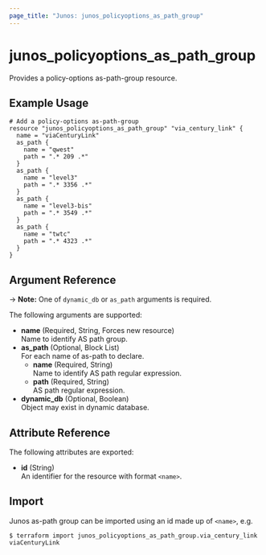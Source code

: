```yaml
---
page_title: "Junos: junos_policyoptions_as_path_group"
---
```


# junos_policyoptions_as_path_group

Provides a policy-options as-path-group resource.

## Example Usage

```hcl
# Add a policy-options as-path-group
resource "junos_policyoptions_as_path_group" "via_century_link" {
  name = "viaCenturyLink"
  as_path {
    name = "qwest"
    path = ".* 209 .*"
  }
  as_path {
    name = "level3"
    path = ".* 3356 .*"
  }
  as_path {
    name = "level3-bis"
    path = ".* 3549 .*"
  }
  as_path {
    name = "twtc"
    path = ".* 4323 .*"
  }
}
```

## Argument Reference

-> **Note:** One of `dynamic_db` or `as_path` arguments is required.

The following arguments are supported:

- **name** (Required, String, Forces new resource)  
  Name to identify AS path group.
- **as_path** (Optional, Block List)  
  For each name of as-path to declare.
  - **name** (Required, String)  
    Name to identify AS path regular expression.
  - **path** (Required, String)  
    AS path regular expression.
- **dynamic_db** (Optional, Boolean)  
  Object may exist in dynamic database.

## Attribute Reference

The following attributes are exported:

- **id** (String)  
  An identifier for the resource with format `<name>`.

## Import

Junos as-path group can be imported using an id made up of `<name>`, e.g.

```shell
$ terraform import junos_policyoptions_as_path_group.via_century_link viaCenturyLink
```
